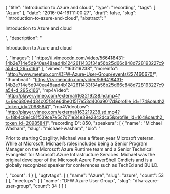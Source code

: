 {
  "title": "Introduction to Azure and cloud",
  "type": "recording",
  "tags": [
    "Azure"
  ],
  "date": "2016-04-16T11:00:27",
  "draft": false,
  "slug": "introduction-to-azure-and-cloud",
  "abstract": "<p>Introduction to Azure and cloud</p>",
  "description": "<p>Introduction to Azure and cloud</p>",
  "images": [
    "https://i.vimeocdn.com/video/566418431-14b2e714e5d940ea48aad4b1242611433f34a56b25d66c848d728193227c9a54-d_295x166"
  ],
  "vimeo": "163219238",
  "moreinfo": "http://www.meetup.com/DFW-Azure-User-Group/events/227460670/",
  "thumbnail": "https://i.vimeocdn.com/video/566418431-14b2e714e5d940ea48aad4b1242611433f34a56b25d66c848d728193227c9a54-d_295x166",
  "mp4Video": "http://player.vimeo.com/external/163219238.hd.mp4?s=6ec680e4d34c05f34e6dbe01517e53d406a9017d&profile_id=174&oauth2_token_id=20985841",
  "mp4VideoLow": "http://player.vimeo.com/external/163219238.sd.mp4?s=f8b4c8e1c81f539ce7e5c7d71e34e39e2842dca5&profile_id=164&oauth2_token_id=20985841",
  "recordingID": 850,
  "speakers": [
    {
      "name": "Michael Washam",
      "slug": "michael-washam",
      "bio": "<p>Prior to starting Opsgility, Michael was a fifteen year Microsoft veteran. While at Microsoft, Michael’s roles included being a Senior Program Manager on the Microsoft Azure Runtime team and a Senior Technical Evangelist for Microsoft Azure Infrastructure Services. Michael was the original developer of the Microsoft Azure PowerShell Cmdlets and is a globally recognized speaker for conferences such as TechEd and BUILD.</p>",
      "count": 1
    }
  ],
  "ugtvtags": [
    {
      "name": "Azure",
      "slug": "azure",
      "count": 53
    }
  ],
  "meetups": [
    {
      "name": "DFW Azure User Group",
      "slug": "dfw-azure-user-group",
      "count": 34
    }
  ]
}